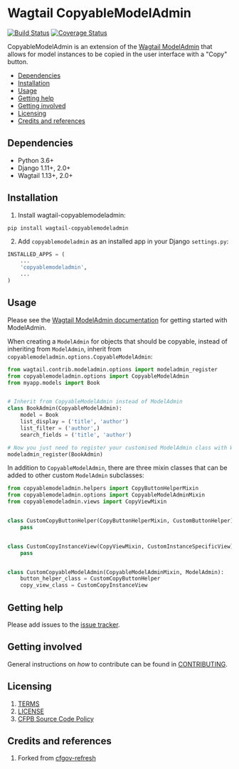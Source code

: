 # Wagtail CopyableModelAdmin

[![Build Status](https://github.com/cfpb/wagtail-copyablemodeladmin/workflows/test/badge.svg)](https://github.com/cfpb/wagtail-copyablemodeladmin/actions)
[![Coverage Status](https://coveralls.io/repos/github/cfpb/wagtail-copyablemodeladmin/badge.svg?branch=master)](https://coveralls.io/github/cfpb/wagtail-copyablemodeladmin?branch=master)

CopyableModelAdmin is an extension of the [Wagtail ModelAdmin](https://docs.wagtail.io/en/latest/reference/contrib/modeladmin/index.html) that allows for model instances to be copied in the user interface with a "Copy" button.

- [Dependencies](#dependencies)
- [Installation](#installation)
- [Usage](#usage)
- [Getting help](#getting-help)
- [Getting involved](#getting-involved)
- [Licensing](#licensing)
- [Credits and references](#credits-and-references)

## Dependencies

- Python 3.6+
- Django 1.11+, 2.0+
- Wagtail 1.13+, 2.0+

## Installation

1. Install wagtail-copyablemodeladmin:

```shell
pip install wagtail-copyablemodeladmin
```

2. Add `copyablemodeladmin` as an installed app in your Django `settings.py`:

 ```python
 INSTALLED_APPS = (
     ...
     'copyablemodeladmin',
     ...
 )
```

## Usage

Please see the [Wagtail ModelAdmin documentation](https://docs.wagtail.io/en/latest/reference/contrib/modeladmin/index.html) for getting started with ModelAdmin. 

When creating a `ModelAdmin` for objects that should be copyable, instead of inheriting from `ModelAdmin`, inherit from `copyablemodeladmin.options.CopyableModelAdmin`:

```python
from wagtail.contrib.modeladmin.options import modeladmin_register
from copyablemodeladmin.options import CopyableModelAdmin
from myapp.models import Book


# Inherit from CopyableModelAdmin instead of ModelAdmin
class BookAdmin(CopyableModelAdmin):
    model = Book
    list_display = ('title', 'author')
    list_filter = ('author',)
    search_fields = ('title', 'author')

# Now you just need to register your customised ModelAdmin class with Wagtail
modeladmin_register(BookAdmin)
```

In addition to `CopyableModelAdmin`, there are three mixin classes that can be added to other custom `ModelAdmin` subclasses:

```python
from copyablemodeladmin.helpers import CopyButtonHelperMixin
from copyablemodeladmin.options import CopyableModelAdminMixin
from copyablemodeladmin.views import CopyViewMixin


class CustomCopyButtonHelper(CopyButtonHelperMixin, CustomButtonHelper):
    pass


class CustomCopyInstanceView(CopyViewMixin, CustomInstanceSpecificView):
    pass


class CustomCopyableModelAdmin(CopyableModelAdminMixin, ModelAdmin):
    button_helper_class = CustomCopyButtonHelper
    copy_view_class = CustomCopyInstanceView
```


## Getting help

Please add issues to the [issue tracker](https://github.com/cfpb/wagtail-copyablemodeladmin/issues).

## Getting involved

General instructions on _how_ to contribute can be found in [CONTRIBUTING](CONTRIBUTING.md).

## Licensing
1. [TERMS](TERMS.md)
2. [LICENSE](LICENSE)
3. [CFPB Source Code Policy](https://github.com/cfpb/source-code-policy/)

## Credits and references

1. Forked from [cfgov-refresh](https://github.com/cfpb/cfgov-refresh)
